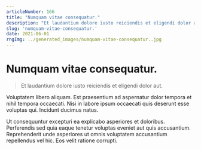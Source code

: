 ```yaml
---
articleNumber: 166
title: "Numquam vitae consequatur."
description: "Et laudantium dolore iusto reiciendis et eligendi dolor aut."
slug: 'numquam-vitae-consequatur.'
date: 2021-06-01
rngImg: ../generated_images/numquam-vitae-consequatur..jpg
---
```


# Numquam vitae consequatur.

> Et laudantium dolore iusto reiciendis et eligendi dolor aut.

Voluptatem libero aliquam. Est praesentium ad aspernatur dolor tempora et nihil tempora occaecati. Nisi in labore ipsum occaecati quis deserunt esse voluptas qui. Incidunt ducimus natus.
 Ut consequuntur excepturi ea explicabo asperiores et doloribus. Perferendis sed quia eaque tenetur voluptas eveniet aut quis accusantium. Reprehenderit unde asperiores ut omnis voluptatem accusantium repellendus vel hic. Eos velit ratione corrupti.
